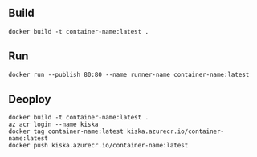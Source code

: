 ## Build
```shell
docker build -t container-name:latest .
```

## Run
```shell
docker run --publish 80:80 --name runner-name container-name:latest
```

## Deoploy
```
docker build -t container-name:latest .
az acr login --name kiska
docker tag container-name:latest kiska.azurecr.io/container-name:latest
docker push kiska.azurecr.io/container-name:latest
```